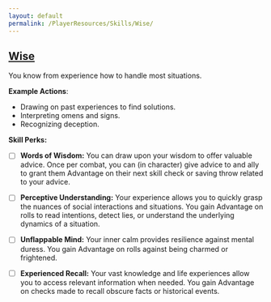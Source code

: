 ```yaml
---
layout: default
permalink: /PlayerResources/Skills/Wise/
---
```

## [Wise](#Wise)
You know from experience how to handle most situations.

**Example Actions**:

- Drawing on past experiences to find solutions.
- Interpreting omens and signs.
- Recognizing deception.

**Skill Perks:**

- [ ] **Words of Wisdom:** You can draw upon your wisdom to offer valuable advice. Once per combat, you can (in character) give advice to and ally to grant them Advantage on their next skill check or saving throw related to your advice.
  
- [ ] **Perceptive Understanding:** Your experience allows you to quickly grasp the nuances of social interactions and situations. You gain Advantage on rolls to read intentions, detect lies, or understand the underlying dynamics of a situation.
  
- [ ] **Unflappable Mind:** Your inner calm provides resilience against mental duress. You gain Advantage on rolls against being charmed or frightened.
  
- [ ] **Experienced Recall:** Your vast knowledge and life experiences allow you to access relevant information when needed. You gain Advantage on checks made to recall obscure facts or historical events.